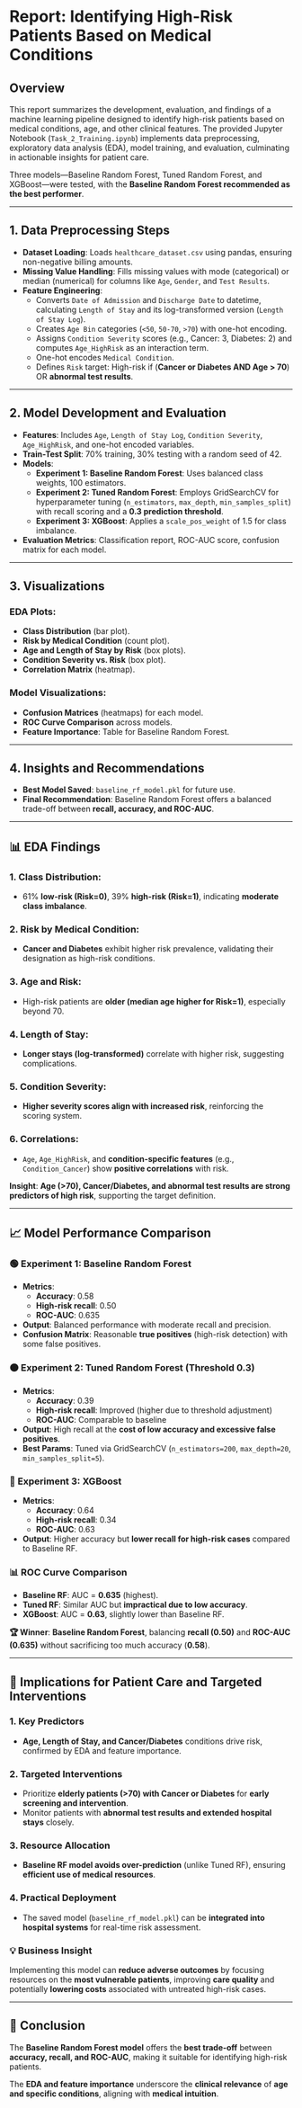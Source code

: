 # Report: Identifying High-Risk Patients Based on Medical Conditions

## Overview
This report summarizes the development, evaluation, and findings of a machine learning pipeline designed to identify high-risk patients based on medical conditions, age, and other clinical features. The provided Jupyter Notebook (`Task_2_Training.ipynb`) implements data preprocessing, exploratory data analysis (EDA), model training, and evaluation, culminating in actionable insights for patient care. 

Three models—Baseline Random Forest, Tuned Random Forest, and XGBoost—were tested, with the **Baseline Random Forest recommended as the best performer**.

---

## 1. Data Preprocessing Steps
- **Dataset Loading**: Loads `healthcare_dataset.csv` using pandas, ensuring non-negative billing amounts.
- **Missing Value Handling**: Fills missing values with mode (categorical) or median (numerical) for columns like `Age`, `Gender`, and `Test Results`.
- **Feature Engineering**:
  - Converts `Date of Admission` and `Discharge Date` to datetime, calculating `Length of Stay` and its log-transformed version (`Length of Stay Log`).
  - Creates `Age Bin` categories (`<50`, `50-70`, `>70`) with one-hot encoding.
  - Assigns `Condition Severity` scores (e.g., Cancer: 3, Diabetes: 2) and computes `Age_HighRisk` as an interaction term.
  - One-hot encodes `Medical Condition`.
  - Defines `Risk` target: High-risk if (**Cancer or Diabetes AND Age > 70**) OR **abnormal test results**.

---

## 2. Model Development and Evaluation
- **Features**: Includes `Age`, `Length of Stay Log`, `Condition Severity`, `Age_HighRisk`, and one-hot encoded variables.
- **Train-Test Split**: 70% training, 30% testing with a random seed of 42.
- **Models**:
  - **Experiment 1: Baseline Random Forest**: Uses balanced class weights, 100 estimators.
  - **Experiment 2: Tuned Random Forest**: Employs GridSearchCV for hyperparameter tuning (`n_estimators`, `max_depth`, `min_samples_split`) with recall scoring and a **0.3 prediction threshold**.
  - **Experiment 3: XGBoost**: Applies a `scale_pos_weight` of 1.5 for class imbalance.
- **Evaluation Metrics**: Classification report, ROC-AUC score, confusion matrix for each model.

---

## 3. Visualizations
### EDA Plots:
- **Class Distribution** (bar plot).
- **Risk by Medical Condition** (count plot).
- **Age and Length of Stay by Risk** (box plots).
- **Condition Severity vs. Risk** (box plot).
- **Correlation Matrix** (heatmap).

### Model Visualizations:
- **Confusion Matrices** (heatmaps) for each model.
- **ROC Curve Comparison** across models.
- **Feature Importance**: Table for Baseline Random Forest.

---

## 4. Insights and Recommendations
- **Best Model Saved**: `baseline_rf_model.pkl` for future use.
- **Final Recommendation**: Baseline Random Forest offers a balanced trade-off between **recall, accuracy, and ROC-AUC**.

---

## 📊 EDA Findings
### 1. Class Distribution:
- 61% **low-risk (Risk=0)**, 39% **high-risk (Risk=1)**, indicating **moderate class imbalance**.

### 2. Risk by Medical Condition:
- **Cancer and Diabetes** exhibit higher risk prevalence, validating their designation as high-risk conditions.

### 3. Age and Risk:
- High-risk patients are **older (median age higher for Risk=1)**, especially beyond 70.

### 4. Length of Stay:
- **Longer stays (log-transformed)** correlate with higher risk, suggesting complications.

### 5. Condition Severity:
- **Higher severity scores align with increased risk**, reinforcing the scoring system.

### 6. Correlations:
- `Age`, `Age_HighRisk`, and **condition-specific features** (e.g., `Condition_Cancer`) show **positive correlations** with risk.

**Insight**: **Age (>70), Cancer/Diabetes, and abnormal test results are strong predictors of high risk**, supporting the target definition.

---

## 📈 Model Performance Comparison

### **🟢 Experiment 1: Baseline Random Forest**
- **Metrics**:  
  - **Accuracy**: 0.58  
  - **High-risk recall**: 0.50  
  - **ROC-AUC**: 0.635  
- **Output**: Balanced performance with moderate recall and precision.
- **Confusion Matrix**: Reasonable **true positives** (high-risk detection) with some false positives.

### **🟠 Experiment 2: Tuned Random Forest (Threshold 0.3)**
- **Metrics**:  
  - **Accuracy**: 0.39  
  - **High-risk recall**: Improved (higher due to threshold adjustment)  
  - **ROC-AUC**: Comparable to baseline  
- **Output**: High recall at the **cost of low accuracy and excessive false positives**.
- **Best Params**: Tuned via GridSearchCV (`n_estimators=200`, `max_depth=20`, `min_samples_split=5`).

### **🔵 Experiment 3: XGBoost**
- **Metrics**:  
  - **Accuracy**: 0.64  
  - **High-risk recall**: 0.34  
  - **ROC-AUC**: 0.63  
- **Output**: Higher accuracy but **lower recall for high-risk cases** compared to Baseline RF.

### **📊 ROC Curve Comparison**
- **Baseline RF**: AUC = **0.635** (highest).
- **Tuned RF**: Similar AUC but **impractical due to low accuracy**.
- **XGBoost**: AUC = **0.63**, slightly lower than Baseline RF.

**🏆 Winner**: **Baseline Random Forest**, balancing **recall (0.50)** and **ROC-AUC (0.635)** without sacrificing too much accuracy (**0.58**).

---

## 🔬 Implications for Patient Care and Targeted Interventions
### 1. **Key Predictors**
- **Age, Length of Stay, and Cancer/Diabetes** conditions drive risk, confirmed by EDA and feature importance.

### 2. **Targeted Interventions**
- Prioritize **elderly patients (>70) with Cancer or Diabetes** for **early screening and intervention**.
- Monitor patients with **abnormal test results and extended hospital stays** closely.

### 3. **Resource Allocation**
- **Baseline RF model avoids over-prediction** (unlike Tuned RF), ensuring **efficient use of medical resources**.

### 4. **Practical Deployment**
- The saved model (`baseline_rf_model.pkl`) can be **integrated into hospital systems** for real-time risk assessment.

### **💡 Business Insight**
Implementing this model can **reduce adverse outcomes** by focusing resources on the **most vulnerable patients**, improving **care quality** and potentially **lowering costs** associated with untreated high-risk cases.

---

## 📌 Conclusion
The **Baseline Random Forest model** offers the **best trade-off** between **accuracy, recall, and ROC-AUC**, making it suitable for identifying high-risk patients. 

The **EDA and feature importance** underscore the **clinical relevance** of **age and specific conditions**, aligning with **medical intuition**.
